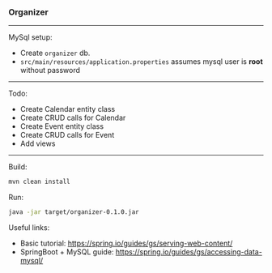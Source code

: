 ### Organizer

---
MySql setup:  
 - Create `organizer` db.
 - `src/main/resources/application.properties` assumes mysql user is **root** without password

---

Todo:
* Create Calendar entity class
* Create CRUD calls for Calendar 
* Create Event entity class
* Create CRUD calls for Event
* Add views

---

Build:

```bash
mvn clean install
```  
 
Run:  

```bash
java -jar target/organizer-0.1.0.jar
```


Useful links:
   - Basic tutorial: https://spring.io/guides/gs/serving-web-content/    
   - SpringBoot + MySQL guide: https://spring.io/guides/gs/accessing-data-mysql/



